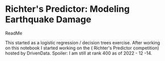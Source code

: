# Richter's Predictor: Modeling Earthquake Damage

ReadMe

This started as a logistic regression / decision trees exercise.
After working on this notebook I started working on the ( Richter's Predictor competition) hosted by DrivenData.
Spoiler: I am still at rank 400 as of 2022 - 12 -14.

